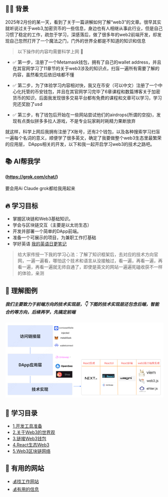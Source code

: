 ## 🏄‍♂️ 背景
2025年2月份的某一天，看到了关于一篇讲解如何了解“web3”的文章。很早其实就听说过关于web3,加密货币的一些信息，身边也有人相继从事此行业，但是自己习惯了稳定的工作，疏忽于学习，深感落后，做了很多年的web2前端开发，却发现自己忽然打开了一个魔法之门，门外的世界全都是不知道的知识和信息

> 以下操作的内容均需要科学上网 🚀

- ✅ 第一步，注册了一个Metamask钱包，拥有了自己的wallet address，并且在其官网学习了11章节的关于web3涉及的知识点，扫盲一遍所有需要了解的内容，虽然看完后依旧啥都不懂

- ✅ 第二步，为了体验学习内容相对快，我又在币安（可以中文）注册了一个中心化托管的币安钱包，并且在其官网学习完毕了6章课程和数篇博客关于加密货币的知识，后面我发现很多交易平台都有免费的课程和文章可以学习，学习完还奖励了usd

- ✅ 第三步，有了钱包后开始在一些网站尝试他们的airdrops(所谓的空投)，发现有点类似拼多多拉人游戏，不是专业玩家耗时耗精力果断放弃

就这样，科学上网后我拥有注册了X账号，还有2个钱包，以及各种搜索学习扫盲一遍每个名词的意义，顺便学了很多英文，确定了我要做整个web3生态里最繁荣的应用层， DApps相关的开发，以下和我一起开启学习web3的技术之路吧。

## 📚 AI帮我学
#### (https://grok.com/chat/)

要会用Ai Claude grok都给我用起来

## 🔥 学习目标
- 掌握区块链和Web3基础知识。
- 学会与区块链交互（主要是以太坊生态）
- 开发并部署一个简单的DApp前端。
- 准备一个可展示的项目，为兼职工作打基础
- 学好英语 [我的英语日更笔记](./english/daily.md)

> 给大家传授一下我的学习心法：了解了知识框架后，去对应的技术方向官网，一遍一遍看，哪怕这个技术和语言从没接触过，看一遍，再看一遍，再看一遍，再看一遍就无师自通了，即使是英文的网站一遍遍死磕收获不一样的体验，亲测

## 📒 理解图例 
##### 我们主要致力于前端方向的技术实现层，👇 下图的技术实现层还包含后端，智能合约等方向，后续再学，先搞定前端
![架构图](./assets/web3.png)

## 📕 学习目录
- [1.开发工具准备](./docs/01tools.md)
- [2.关于Web3的世界观](./docs/02views.md)
- [3.链接Web3钱包](./docs/03wallet.md)
- [4.React生态Web3](./docs/04nextjs.md)
- [5.Web3区块链网络](./docs/04nextjs.md)


## 📖 有用的网站
- [💰找工作网站](./notebook/job.md)
- [💰有用的信息](./notebook/info.md)

